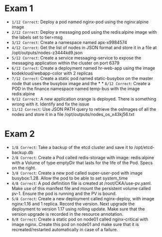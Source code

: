 # Exam 1
* `1/12 Correct`: Deploy a pod named nginx-pod using the nginx:alpine image
* `2/12 Correct`: Deploy a messaging pod using the redis:alpine image with the labels set to tier=msg
* `3/12 Correct`: Create a namespace named apx-x9984574
* `4/12 Correct`: Get the list of nodes in JSON format and store it in a file at /opt/outputs/nodes-z3444kd9.json
* `5/12 Correct`: Create a service messaging-service to expose the messaging application within the cluster on port 6379
* `6/12 Correct`: Create a deployment named hr-web-app using the image kodekloud/webapp-color with 2 replicas
* `7/12 Correct`: Create a static pod named static-busybox on the master node that uses the busybox image and the * * `8/12 Correct`: Create a POD in the finance namespace named temp-bus with the image redis:alpine
* `9/12 Correct`: A new application orange is deployed. There is something wrong with it. Identify and fix the issue
* `11/12 Correct`: Use JSON PATH query to retrieve the osImages of all the nodes and store it in a file /opt/outputs/nodes_os_x43kj56.txt
# Exam 2
* `1/8 Correct`: Take a backup of the etcd cluster and save it to /opt/etcd-backup.db
* `2/8 Correct`: Create a Pod called redis-storage with image: redis:alpine with a Volume of type emptyDir that lasts for the life of the Pod. Specs on the right.
* `3/8 Correct`: Create a new pod called super-user-pod with image busybox:1.28. Allow the pod to be able to set system_time
* `4/8 Correct`: A pod definition file is created at /root/CKA/use-pv.yaml. Make use of this manifest file and mount the persistent volume called pv-1. Ensure the pod is running and the PV is bound.
* `5/8 Correct`: Create a new deployment called nginx-deploy, with image nginx:1.16 and 1 replica. Record the version. Next upgrade the deployment to version 1.17 using rolling update. Make sure that the version upgrade is recorded in the resource annotation.
* `8/8 Correct`: Create a static pod on node01 called nginx-critical with image nginx. Create this pod on node01 and make sure that it is recreated/restarted automatically in case of a failure.
